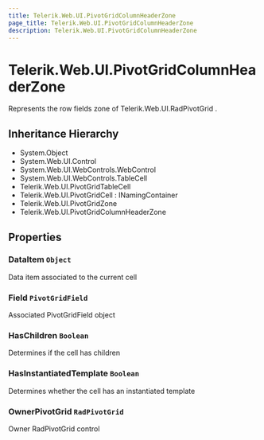 ```yaml
---
title: Telerik.Web.UI.PivotGridColumnHeaderZone
page_title: Telerik.Web.UI.PivotGridColumnHeaderZone
description: Telerik.Web.UI.PivotGridColumnHeaderZone
---
```


# Telerik.Web.UI.PivotGridColumnHeaderZone

Represents the row fields zone of Telerik.Web.UI.RadPivotGrid .

## Inheritance Hierarchy

* System.Object
* System.Web.UI.Control
* System.Web.UI.WebControls.WebControl
* System.Web.UI.WebControls.TableCell
* Telerik.Web.UI.PivotGridTableCell
* Telerik.Web.UI.PivotGridCell : INamingContainer
* Telerik.Web.UI.PivotGridZone
* Telerik.Web.UI.PivotGridColumnHeaderZone

## Properties

###  DataItem `Object`

Data item associated to the current cell

###  Field `PivotGridField`

Associated PivotGridField object

###  HasChildren `Boolean`

Determines if the cell has children

###  HasInstantiatedTemplate `Boolean`

Determines whether the cell has an instantiated template

###  OwnerPivotGrid `RadPivotGrid`

Owner RadPivotGrid control

